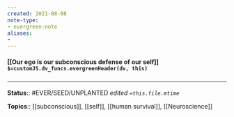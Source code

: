 ```yaml
---
created: 2021-08-08
note-type: 
- evergreen-note
aliases:
- 
---
```


#### [[Our ego is our subconscious defense of our self]] `$=customJS.dv_funcs.evergreenHeader(dv, this)`



### <hr class="footnote"/>

**Status**:: #EVER/SEED/UNPLANTED 
*edited `=this.file.mtime`*

**Topics**:: [[subconscious]], [[self]], [[human survival]], [[Neuroscience]]

